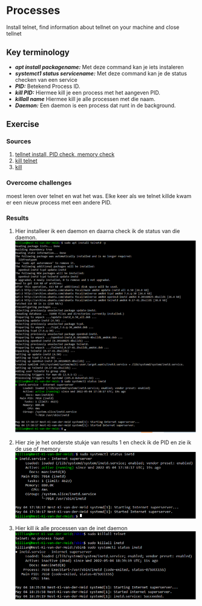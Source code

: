 # Processes 
Install telnet, find information about tellnet on your machine and close tellnet

## Key terminology
 - ***apt install packagename:*** Met deze command kan je iets instaleren
 - ***systemct1 status servicename:*** Met deze command kan je de status checken van een service
 - ***PID:*** Betekend Process ID.
 - ***kill PID:*** Hiermee kill je een process met het aangeven PID.
 - ***killall name*** Hiermee kill je alle processen met die naam.
 - ***Daemon:*** Een daemon is een process dat runt in de background.
 


## Exercise
### Sources
1. [tellnet install, PID check, memory check](https://www.howtoforge.com/how-to-install-and-use-telnet-on-ubuntu/)
2. [kill telnet](https://itsfoss.com/how-to-find-the-process-id-of-a-program-and-kill-it-quick-tip/)
3. [kill](https://www.geeksforgeeks.org/kill-command-in-linux-with-examples/?ref=lbp)




### Overcome challenges
moest leren over telnet en wat het was. Elke keer als we telnet killde kwam er een nieuw process met een andere PID.


### Results

1. Hier installeer ik een daemon en daarna check ik de status van die daemon.
![SS](../../../00_includes/LNX-06/instaltellnet.png)

2. Hier zie je het onderste stukje van results 1 en check ik de PID en zie ik de use of memory.
![SS](../../../00_includes/LNX-06/PID.png)

3. Hier kill ik alle processen van de inet daemon
![SS](../../../00_includes/LNX-06/killtelnet.png)

